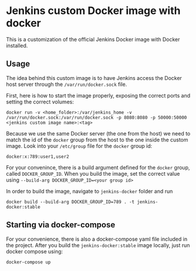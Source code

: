 # Jenkins custom Docker image with docker

This is a customization of the official Jenkins Docker image with Docker installed.

## Usage
The idea behind this custom image is to have Jenkins access the Docker host server through the `/var/run/docker.sock` file.

First, here is how to start the image properly, exposing the correct ports and setting the correct volumes:

```shell
docker run -v <home_folder>:/var/jenkins_home -v /var/run/docker.sock:/var/run/docker.sock -p 8080:8080 -p 50000:50000 <jenkins custom image name>:<tag>
```

Because we use the same Docker server (the one from the host) we need to match the id of the `docker` group from the host to the one inside the custom image. Look into your `/etc/group` file for the `docker` group id:

    docker:x:789:user1,user2

For your convenince, there is a build argument defined for the `docker` group, called `DOCKER_GROUP_ID`. When you build the image, set the correct value using `--build-arg DOCKER_GROUP_ID=<your group id>`

In order to build the image, navigate to `jenkins-docker` folder and run

```shell
docker build --build-arg DOCKER_GROUP_ID=789 . -t jenkins-docker:stable
```

## Starting via docker-compose

For your convenience, there is also a docker-compose yaml file included in the project.
After you build the `jenkins-docker:stable` image locally, just run docker compose using:

    docker-compose up

